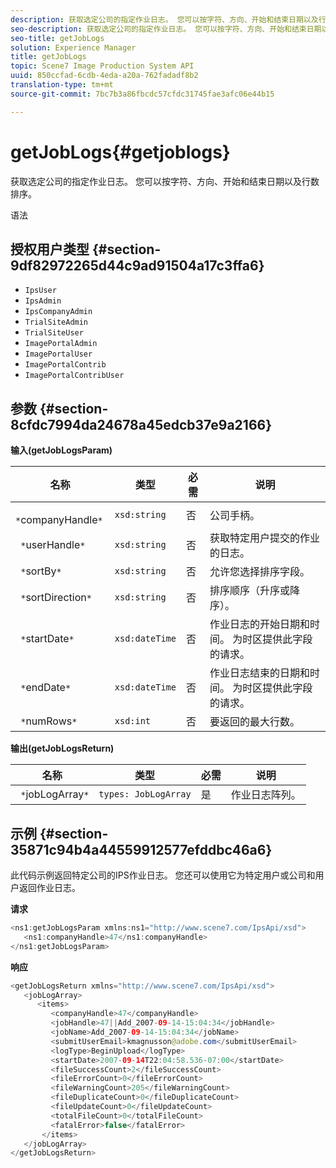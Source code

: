 ```yaml
---
description: 获取选定公司的指定作业日志。 您可以按字符、方向、开始和结束日期以及行数排序。
seo-description: 获取选定公司的指定作业日志。 您可以按字符、方向、开始和结束日期以及行数排序。
seo-title: getJobLogs
solution: Experience Manager
title: getJobLogs
topic: Scene7 Image Production System API
uuid: 850ccfad-6cdb-4eda-a20a-762fadadf8b2
translation-type: tm+mt
source-git-commit: 7bc7b3a86fbcdc57cfdc31745fae3afc06e44b15

---
```



# getJobLogs{#getjoblogs}

获取选定公司的指定作业日志。 您可以按字符、方向、开始和结束日期以及行数排序。

语法

## 授权用户类型 {#section-9df82972265d44c9ad91504a17c3ffa6}

* `IpsUser`
* `IpsAdmin`
* `IpsCompanyAdmin`
* `TrialSiteAdmin`
* `TrialSiteUser`
* `ImagePortalAdmin`
* `ImagePortalUser`
* `ImagePortalContrib`
* `ImagePortalContribUser`

## 参数 {#section-8cfdc7994da24678a45edcb37e9a2166}

**输入(getJobLogsParam)**

| 名称 | 类型 | 必需 | 说明 |
|---|---|---|---|
| ` *`companyHandle`*` | `xsd:string` | 否 | 公司手柄。 |
| ` *`userHandle`*` | `xsd:string` | 否 | 获取特定用户提交的作业的日志。 |
| ` *`sortBy`*` | `xsd:string` | 否 | 允许您选择排序字段。 |
| ` *`sortDirection`*` | `xsd:string` | 否 | 排序顺序（升序或降序）。 |
| ` *`startDate`*` | `xsd:dateTime` | 否 | 作业日志的开始日期和时间。 为时区提供此字段的请求。 |
| ` *`endDate`*` | `xsd:dateTime` | 否 | 作业日志结束的日期和时间。 为时区提供此字段的请求。 |
| ` *`numRows`*` | `xsd:int` | 否 | 要返回的最大行数。 |

**输出(getJobLogsReturn)**

| 名称 | 类型 | 必需 | 说明 |
|---|---|---|---|
| ` *`jobLogArray`*` | `types: JobLogArray` | 是 | 作业日志阵列。 |

## 示例 {#section-35871c94b4a44559912577efddbc46a6}

此代码示例返回特定公司的IPS作业日志。 您还可以使用它为特定用户或公司和用户返回作业日志。

**请求**

```java
<ns1:getJobLogsParam xmlns:ns1="http://www.scene7.com/IpsApi/xsd">
   <ns1:companyHandle>47</ns1:companyHandle>
</ns1:getJobLogsParam>
```

**响应**

```java
<getJobLogsReturn xmlns="http://www.scene7.com/IpsApi/xsd">
   <jobLogArray>
      <items>
         <companyHandle>47</companyHandle>
         <jobHandle>47||Add_2007-09-14-15:04:34</jobHandle>
         <jobName>Add_2007-09-14-15:04:34</jobName>
         <submitUserEmail>kmagnusson@adobe.com</submitUserEmail>
         <logType>BeginUpload</logType>
         <startDate>2007-09-14T22:04:58.536-07:00</startDate>
         <fileSuccessCount>2</fileSuccessCount>
         <fileErrorCount>0</fileErrorCount>
         <fileWarningCount>205</fileWarningCount>
         <fileDuplicateCount>0</fileDuplicateCount>
         <fileUpdateCount>0</fileUpdateCount>
         <totalFileCount>0</totalFileCount>
         <fatalError>false</fatalError>
       </items>
   </jobLogArray>
</getJobLogsReturn>
```

